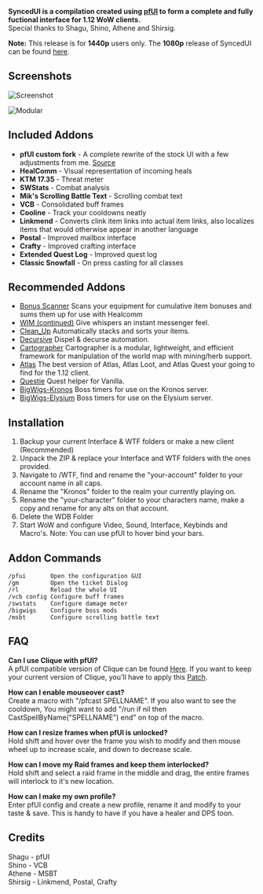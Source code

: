 **SyncedUI is a compilation created using [pfUI](https://github.com/shagu/pfUI) to form a complete and fully fuctional interface for 1.12 WoW clients.**  
Special thanks to Shagu, Shino, Athene and Shirsig.

**Note:** This release is for **1440p** users only. The **1080p** release of SyncedUI can be found [here](https://github.com/vashin1/SyncedUI).


## Screenshots

![Screenshot](https://i.imgur.com/IOOtJqZ.jpg)

![Modular](https://i.imgur.com/VviqvTc.jpg)

## Included Addons
*  **pfUI custom fork** - A complete rewrite of the stock UI with a few adjustments from me.  [Source](https://github.com/vashin1/pfUI)
*  **HealComm** - Visual representation of incoming heals  
*  **KTM 17.35** - Threat meter     
*  **SWStats** - Combat analysis  
*  **Mik's Scrolling Battle Text** - Scrolling combat text  
*  **VCB** - Consolidated buff frames  
*  **Cooline** - Track your cooldowns neatly 
*  **Linkmend** - Converts clink item links into actual item links, also localizes items that would otherwise appear in another language  
*  **Postal** - Improved mailbox interface  
*  **Crafty** - Improved crafting interface  
*  **Extended Quest Log** - Improved quest log    
*  **Classic Snowfall** - On press casting for all classes   

## Recommended Addons
* [Bonus Scanner](http://www.vanilla-addons.com/dls/bonusscanner/) Scans your equipment for cumulative item bonuses and sums them up for use with Healcomm  
* [WIM (continued)](https://github.com/shirsig/WIM) Give whispers an instant messenger feel.  
* [Clean_Up](https://github.com/shirsig/Clean_Up) Automatically stacks and sorts your items.  
* [Decursive](https://drive.google.com/open?id=0B5QT3H5F-mBXNDRtbUloODJnWVU) Dispel & decurse automation.  
* [Cartographer](https://drive.google.com/open?id=0B5QT3H5F-mBXRHlUbGVrTW1ZUm8) Cartographer is a modular, lightweight, and efficient framework for manipulation of the world map with mining/herb support.  
* [Atlas](https://github.com/Cabro/Atlas/) The best version of Atlas, Atlas Loot, and Atlas Quest your going to find for the 1.12 client.  
* [Questie](https://github.com/Dyaxler/QuestieDev/tree/Version3.70) Quest helper for Vanilla. 
* [BigWigs-Kronos](https://github.com/Vnm-Kronos/BigWigs) Boss timers for use on the Kronos server.  
* [BigWigs-Elysium](https://github.com/Hosq/BigWigs) Boss timers for use on the Elysium server.  

## Installation
1. Backup your current Interface & WTF folders or make a new client (Recommended)   
2. Unpack the ZIP & replace your Interface and WTF folders with the ones provided.  
3. Navigate to /WTF, find and rename the "your-account" folder to your account name in all caps.  
4. Rename the "Kronos" folder to the realm your currently playing on.  
5. Rename the "your-character" folder to your characters name, make a copy and rename for any alts on that account.  
6. Delete the WDB Folder  
7. Start WoW and configure Video, Sound, Interface, Keybinds and Macro's.  Note: You can use pfUI to hover bind your bars.  

## Addon Commands

    /pfui       Open the configuration GUI
    /gm         Open the ticket Dialog
    /rl         Reload the whole UI
    /vcb config Configure buff frames
	/swstats    Configure damage meter
	/bigwigs    Configure boss mods
	/msbt       Configure scrolling battle text  

## FAQ

**Can I use Clique with pfUI?**  
A pfUI compatible version of Clique can be found [Here](https://github.com/shagu/Clique/releases). If you want to keep your current version of Clique, you'll have to apply this [Patch](https://github.com/shagu/Clique/commit/a5ee56c3f803afbdda07bae9cd330e0d4a75d75a).

**How can I enable mouseover cast?**  
Create a macro with "/pfcast SPELLNAME". If you also want to see the cooldown, You might want to add "/run if nil then CastSpellByName("SPELLNAME") end" on top of the macro.

**How can I resize frames when pfUI is unlocked?**  
Hold shift and hover over the frame you wish to modify and then mouse wheel up to increase scale, and down to decrease scale.

**How can I move my Raid frames and keep them interlocked?**  
Hold shift and select a raid frame in the middle and drag, the entire frames will interlock to it's new location.

**How can I make my own profile?**  
Enter pfUI config and create a new profile, rename it and modify to your taste & save. This is handy to have if you have a healer and DPS toon.
	
## Credits

Shagu - pfUI  
Shino - VCB    
Athene - MSBT  
Shirsig - Linkmend, Postal, Crafty  






